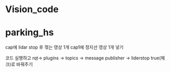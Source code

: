 # Vision_code
# parking_hs


cap에 lidar stop 후 꺾는 영상 1개
cap1에 정지선 영상 1개 넣기

코드 실행하고 
rqt->  plugins → topics → message publisher → liderstop true(체크)로 바꿔주기
